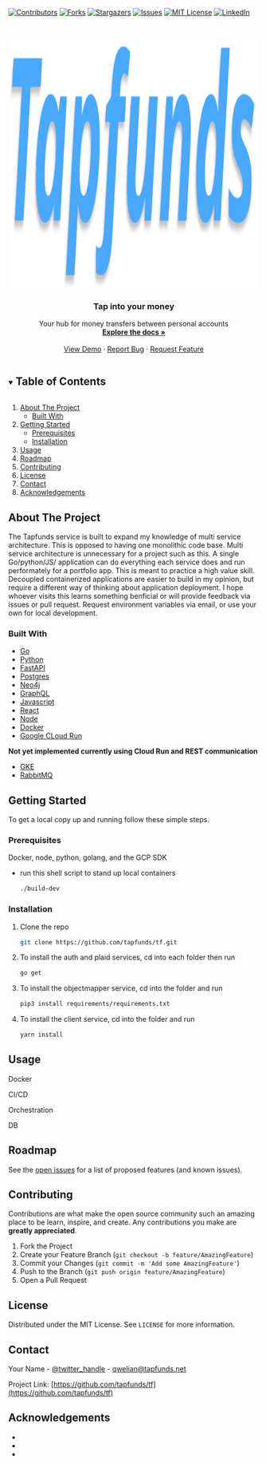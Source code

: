 <!--
*** Thanks for checking out the Best-README-Template. If you have a suggestion
*** that would make this better, please fork the repo and create a pull request
*** or simply open an issue with the tag "enhancement".
*** Thanks again! Now go create something AMAZING! :D
***
***
***
*** To avoid retyping too much info. Do a search and replace for the following:
*** tapfunds, repo_name, twitter_handle, email, project_title, project_description
-->



<!-- PROJECT SHIELDS -->
<!--
*** I'm using markdown "reference style" links for readability.
*** Reference links are enclosed in brackets [ ] instead of parentheses ( ).
*** See the bottom of this document for the declaration of the reference variables
*** for contributors-url, forks-url, etc. This is an optional, concise syntax you may use.
*** https://www.markdownguide.org/basic-syntax/#reference-style-links
-->
[![Contributors][contributors-shield]][contributors-url]
[![Forks][forks-shield]][forks-url]
[![Stargazers][stars-shield]][stars-url]
[![Issues][issues-shield]][issues-url]
[![MIT License][license-shield]][license-url]
[![LinkedIn][linkedin-shield]][linkedin-url]



<!-- PROJECT LOGO -->
<br />
<p align="center">
  <a href="https://github.com/tapfunds/tf">
    <img src="images/logo2.svg" alt="Logo" width="500" height="500">
  </a>

  <h3 align="center">Tap into your money</h3>

  <p align="center">
    Your hub for money transfers between personal accounts
    <br />
    <a href="https://github.com/tapfunds/tf"><strong>Explore the docs »</strong></a>
    <br />
    <br />
    <a href="https://github.com/tapfunds/tf">View Demo</a>
    ·
    <a href="https://github.com/tapfunds/tf/issues">Report Bug</a>
    ·
    <a href="https://github.com/tapfunds/tf">Request Feature</a>
  </p>
</p>



<!-- TABLE OF CONTENTS -->
<details open="open">
  <summary><h2 style="display: inline-block">Table of Contents</h2></summary>
  <ol>
    <li>
      <a href="#about-the-project">About The Project</a>
      <ul>
        <li><a href="#built-with">Built With</a></li>
      </ul>
    </li>
    <li>
      <a href="#getting-started">Getting Started</a>
      <ul>
        <li><a href="#prerequisites">Prerequisites</a></li>
        <li><a href="#installation">Installation</a></li>
      </ul>
    </li>
    <li><a href="#usage">Usage</a></li>
    <li><a href="#roadmap">Roadmap</a></li>
    <li><a href="#contributing">Contributing</a></li>
    <li><a href="#license">License</a></li>
    <li><a href="#contact">Contact</a></li>
    <li><a href="#acknowledgements">Acknowledgements</a></li>
  </ol>
</details>

<!-- ABOUT THE PROJECT -->
## About The Project

The Tapfunds service is built to expand my knowledge of multi service architecture. This is opposed to having one monolithic code base. Multi service architecture is unnecessary for a project such as this. A single Go/python/JS/ application can do everything each service does and run performately for a portfolio app. This is meant to practice a high value skill. Decoupled containerized applications are easier to build in my opinion, but require a different way of thinking about application deployment. I hope whoever visits this learns something benficial or will provide feedback via issues or pull request. Request environment variables via email, or use your own for local development.


### Built With

* [Go]()
* [Python]()
* [FastAPI]()
* [Postgres]()
* [Neo4j]()
* [GraphQL]()
* [Javascript]()
* [React]()
* [Node]()
* [Docker]()
* [Google CLoud Run]()

**Not yet implemented currently using Cloud Run and REST communication**

* [GKE]()
* [RabbitMQ]()

<!-- GETTING STARTED -->
## Getting Started

To get a local copy up and running follow these simple steps.

### Prerequisites

Docker, node, python, golang, and the GCP SDK

* run this shell script to stand up local containers
  ```sh
  ./build-dev
  ```
### Installation

1. Clone the repo
   ```sh
   git clone https://github.com/tapfunds/tf.git
   ```
2. To install the auth and plaid services, cd into each folder then run 
   ```sh
   go get
   ```
3. To install the objectmapper service, cd into the folder and run 
   ```sh
   pip3 install requirements/requirements.txt
   ```
4. To install the client service, cd into the folder and run 
   ```sh
   yarn install
   ```

<!-- USAGE EXAMPLES -->
## Usage

Docker

CI/CD

Orchestration

DB

<!-- ROADMAP -->
## Roadmap

See the [open issues](https://github.com/tapfunds/tf/issues) for a list of proposed features (and known issues).



<!-- CONTRIBUTING -->
## Contributing

Contributions are what make the open source community such an amazing place to be learn, inspire, and create. Any contributions you make are **greatly appreciated**.

1. Fork the Project
2. Create your Feature Branch (`git checkout -b feature/AmazingFeature`)
3. Commit your Changes (`git commit -m 'Add some AmazingFeature'`)
4. Push to the Branch (`git push origin feature/AmazingFeature`)
5. Open a Pull Request



<!-- LICENSE -->
## License

Distributed under the MIT License. See `LICENSE` for more information.



<!-- CONTACT -->
## Contact

Your Name - [@twitter_handle](https://twitter.com/Qwelian_Tanner) - qwelian@tapfunds.net

Project Link: [https://github.com/tapfunds/tf](https://github.com/tapfunds/tf)



<!-- ACKNOWLEDGEMENTS -->
## Acknowledgements

* []()
* []()
* []()





<!-- MARKDOWN LINKS & IMAGES -->
<!-- https://www.markdownguide.org/basic-syntax/#reference-style-links -->
[contributors-shield]: https://img.shields.io/github/contributors/tapfunds/repo.svg?style=for-the-badge
[contributors-url]: https://github.com/tapfunds/tf/graphs/contributors
[forks-shield]: https://img.shields.io/github/forks/tapfunds/repo.svg?style=for-the-badge
[forks-url]: https://github.com/tapfunds/tf/members
[stars-shield]: https://img.shields.io/github/stars/tapfunds/repo.svg?style=for-the-badge
[stars-url]: https://github.com/tapfunds/tf/stargazers
[issues-shield]: https://img.shields.io/github/issues/tapfunds/tf/issues/repo.svg?style=for-the-badge
[issues-url]: https://github.com/tapfunds/tf/issues
[license-shield]: https://img.shields.io/github/license/tapfunds/repo.svg?style=for-the-badge
[license-url]: https://github.com/tapfunds/repo/blob/master/LICENSE.txt
[linkedin-shield]: https://img.shields.io/badge/-LinkedIn-black.svg?style=for-the-badge&logo=linkedin&colorB=555
[linkedin-url]: https://linkedin.com/in/qdt
